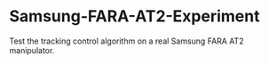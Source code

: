 # Samsung-FARA-AT2-Experiment
Test the tracking control algorithm on a real Samsung FARA AT2 manipulator.
